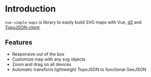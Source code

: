 # Introduction

`vue-simple-maps` is library to easily build SVG maps with Vue, [d3](https://github.com/d3/d3) and [TopoJSON-client](https://github.com/TopoJSON/TopoJSON-client).

<Demo componentName="examples-zoom-and-drag" />

## Features

* Responsive out of the box
* Customize map with any svg objects
* Zoom and drag on all devices
* Automatic transform lightweight TopoJSON to functional GeoJSON
